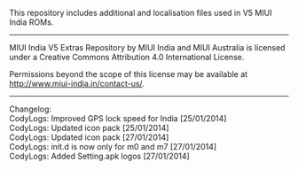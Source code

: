 This repository includes additional and localisation files used in V5 MIUI India ROMs.

---------------------------------------------------------------------------------------------

MIUI India V5 Extras Repository by MIUI India and MIUI Australia is licensed under a Creative Commons Attribution 4.0 International License.

Permissions beyond the scope of this license may be available at http://www.miui-india.in/contact-us/.

---------------------------------------------------------------------------------------------

Changelog:<br>
CodyLogs: Improved GPS lock speed for India [25/01/2014]<br>
CodyLogs: Updated icon pack [25/01/2014]<br>
CodyLogs: Updated icon pack [27/01/2014]<br>
CodyLogs: init.d is now only for m0 and m7 [27/01/2014]<br>
CodyLogs: Added Setting.apk logos [27/01/2014]
